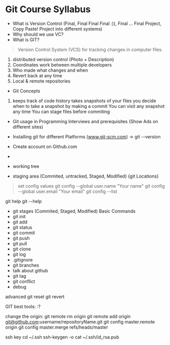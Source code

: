 # **Git Course Syllabus**

- What is Version Control (Final, Final Final Final :)), Final ... Final Project, Copy Paste! Project into different systems)
- Why should we use VC?
- What is GIT?
> Version Control System (VCS) for tracking changes in computer files. 
1. distributed version control (Photo + Description)
2. Coordinates work between multiple developers
3. Who made what changes and when
4. Revert back at any time
5. Local & remote repositories

- Git Concepts
1. keeps track of code history
takes snapshots of your files
you decide when to take a snapshot by making a commit
You can visit any snapshot any time
You can stage files before commiting

- Git usage in Programming Interviews and prerequisites (Show Ads on different sites)
- Installing git for different Platforms (www.git-scm.com) -> git --version
- Create account on Github.com
- 

- working tree
- staging area (Commited, untracked, Staged, Modified) {git Locations}
 
 > set config values
 git config --global user.name "Your name"
 git config --global user.email "Your email"
 git config --list


git help <verb>
git <verb> --help

 - git stages (Commited, Staged, Modified)
 Basic Commands
 - git init
 - git add
 - git status
 - git commit
 - git push
 - git pull
 - git clone
 - git log
 - .gitignore
 - git branches
 - talk about github
 - git tag
 - git conflict
 - debug


advanced
git reset
git revert


 GIT best tools: :?
 
 
 change the origin:
git remote rm origin
git remote add origin git@github.com:username/repositoryName.git
git config master.remote origin
git config master.merge refs/heads/master



ssh key
cd ~/.ssh
ssh-keygen -o
cat ~/.ssh/id_rsa.pub
